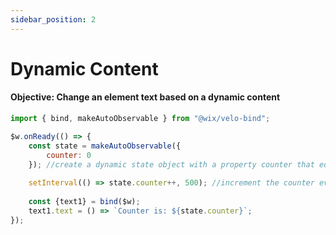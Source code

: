 ```yaml
---
sidebar_position: 2
---
```

# Dynamic Content

#### Objective: Change an element text based on a dynamic content
```javascript
import { bind, makeAutoObservable } from "@wix/velo-bind";

$w.onReady(() => {
    const state = makeAutoObservable({
        counter: 0
    }); //create a dynamic state object with a property counter that equals to 0
    
    setInterval(() => state.counter++, 500); //increment the counter every 500ms
    
    const {text1} = bind($w);
    text1.text = () => `Counter is: ${state.counter}`;
});

```
